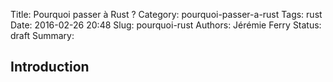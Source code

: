 Title: Pourquoi passer à Rust ?
Category: pourquoi-passer-a-rust
Tags: rust
Date: 2016-02-26 20:48
Slug: pourquoi-rust
Authors: Jérémie Ferry
Status: draft
Summary:

## Introduction

